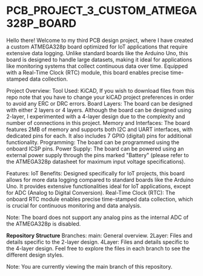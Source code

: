 # PCB_PROJECT_3_CUSTOM_ATMEGA328P_BOARD

Hello there! Welcome to my third PCB design project, where I have created a custom ATMEGA328p board optimized for IoT applications that require extensive data logging. 
Unlike standard boards like the Arduino Uno, this board is designed to handle large datasets, making it ideal for applications like monitoring systems that collect continuous data over time. 
Equipped with a Real-Time Clock (RTC) module, this board enables precise time-stamped data collection.

Project Overview:  Tool Used: KiCAD, If you wish to download files from this repo note that you have to change your kiCAD project preferences in order to avoid any ERC or DRC errors. Board Layers:   The board can be designed with either 2 layers or 4 layers. Although the board can be designed using 2-layer, I experimented with a 4-layer design due to the complexity and number of connections in this project. Memory and Interfaces: The board features 2MB of memory and supports both I2C and UART interfaces, with dedicated pins for each. It also includes 7 GPIO (digital) pins for additional functionality. Programming: The board can be programmed using the onboard ICSP pins. Power Supply: The board can be powered using an external power supply through the pins marked "Battery" (please refer to the ATMEGA328p datasheet for maximum input voltage specifications).

Features:  IoT Benefits: Designed specifically for IoT projects, this board allows for more data logging compared to standard boards like the Arduino Uno. It provides extensive functionalities ideal for IoT applications, except for ADC (Analog to Digital Conversion). Real-Time Clock (RTC): The onboard RTC module enables precise time-stamped data collection, which is crucial for continuous monitoring and data analysis.
  
  
Note: The board does not support any analog pins as the internal ADC of the ATMEGA328p is disabled.


**Repository Structure** Branches:  main: General overview. 2Layer: Files and details specific to the 2-layer design. 4Layer: Files and details specific to the 4-layer design.
Feel free to explore the files in each branch to see the different design styles.

Note: You are currently viewing the main branch of this repository.

